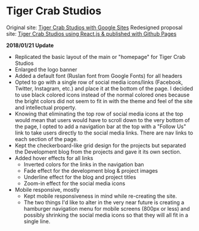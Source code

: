 # Tiger Crab Studios

Original site: [Tiger Crab Studios with Google Sites](https://sites.google.com/view/tigercrabstudios/home)
Redesigned proposal site: [Tiger Crab Studios using React.js & published with Github Pages](https://julielin0812.github.io/tiger-crab-studios/)

**2018/01/21 Update**
- Replicated the basic layout of the main or "homepage" for Tiger Crab Studios
- Enlarged the logo banner
- Added a default font (Ruslan font from Google Fonts) for all headers
- Opted to go with a single row of social media icons/links (Facebook, Twitter, Instagram, etc.) and place it at the bottom of the page. I decided to use black colored icons instead of the normal colored ones because the bright colors did not seem to fit in with the theme and feel of the site and intellectual property.
- Knowing that eliminating the top row of social media icons at the top would mean that users would have to scroll down to the very bottom of the page, I opted to add a navigation bar at the top with a "Follow Us" link to take users directly to the social media links. There are nav links to each section of the page.
- Kept the checkerboard-like grid design for the projects but separated the Development blog from the projects and gave it its own section.
- Added hover effects for all links
  - Inverted colors for the links in the navigation ban
  - Fade effect for the development blog & project images
  - Underline effect for the blog and project titles
  - Zoom-in effect for the social media icons
- Mobile responsive, mostly
  - Kept mobile responsiveness in mind while re-creating the site.
  - The two things I'd like to alter in the very near future is creating a hamburger navigation menu for mobile screens (800px or less) and possibly shrinking the social media icons so that they will all fit in a single line.
